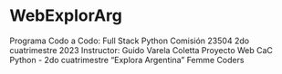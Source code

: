 # WebExplorArg
Programa Codo a Codo: Full Stack Python
Comisión 23504
2do cuatrimestre 2023
Instructor: Guido Varela Coletta
Proyecto Web CaC Python - 2do cuatrimestre
“Explora Argentina”
Femme Coders
